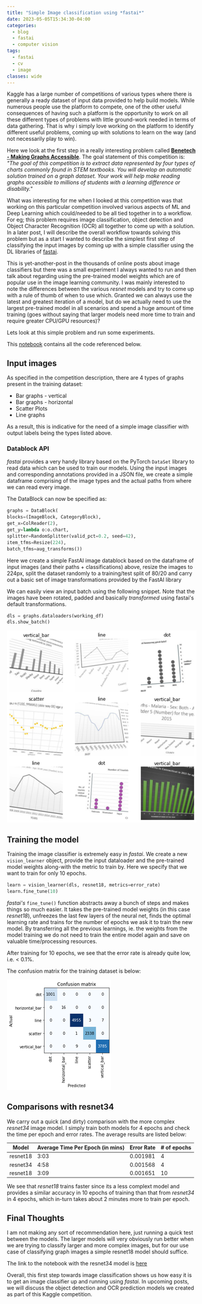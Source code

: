 ```yaml
---
title: "Simple Image classification using *fastai*"
date: 2023-05-05T15:34:30-04:00
categories:
  - blog
  - fastai
  - computer vision
tags:
  - fastai
  - cv
  - image
classes: wide
---
```


Kaggle has a large number of competitions of various types where there is generally a ready dataset of input data provided to help build models. While numerous people use the platform to compete, one of the other useful consequences of having such a platform is the opportunity to work on all these different types of problems with little ground-work needed in terms of data gathering. That is why i simply love working on the platform to identify different useful problems, coming up with solutions to learn on the way (and not necessarily play to win).

Here we look at the first step in a really interesting problem called [**Benetech - Making Graphs Accessible**](https://www.kaggle.com/competitions/benetech-making-graphs-accessible/overview). The goal statement of this competition is: *"The goal of this competition is to extract data represented by four types of charts commonly found in STEM textbooks. You will develop an automatic solution trained on a graph dataset. Your work will help make reading graphs accessible to millions of students with a learning difference or disability."*

What was interesting for me when I looked at this competition was that working on this particular competition involved various aspects of ML and Deep Learning which could/needed to be all tied together in to a workflow. For eg; this problem requires image classification, object detection and Object Character Recognition (OCR) all together to come up with a solution. In a later post, I will describe the overall workflow towards solving this problem but as a start I wanted to describe the simplest first step of classifying the input images by coming up with a simple classifier using the DL libraries of [fastai](https://course.fast.ai/).

This is yet-another-post in the thousands of online posts about image classifiers but there was a small experiment I always wanted to run and then talk about regarding using the pre-trained model weights which are of popular use in the image learning community. I was mainly interested to note the differences between the various *resnet* models and try to come up with a rule of thumb of when to use which. Granted we can always use the latest and greatest iteration of a model, but do we actually need to use the largest pre-trained model in all scenarios and spend a huge amount of time training (goes without saying that larger models need more time to train and require greater CPU/GPU resources)?

Lets look at this simple problem and run some experiments. 

This [notebook](https://github.com/irocknrule/kaggle/blob/main/Bentech-Graphs/classify_images_resnet18_10epochs.ipynb) contains all the code referenced below.

## Input images

As specified in the competition description, there are 4 types of graphs present in the training dataset:
- Bar graphs - vertical
- Bar graphs - horizontal
- Scatter Plots
- Line graphs

As a result, this is indicative for the need of a simple image classifier with output labels being the types listed above. 

### Datablock API
*fastai* provides a very handy library based on the PyTorch ```DataSet``` library to read data which can be used to train our models. Using the input images and corresponding annotations provided in a JSON file, we create a simple dataframe comprising of the image types and the actual paths from where we can read every image.

The DataBlock can now be specified as:

```python
graphs = DataBlock(
blocks=(ImageBlock, CategoryBlock),
get_x=ColReader(2),
get_y=lambda o:o.chart,
splitter=RandomSplitter(valid_pct=0.2, seed=42),
item_tfms=Resize(224),
batch_tfms=aug_transforms())

```

Here we create a simple FastAI image datablock based on the dataframe of input images (and their paths + classifications) above, resize the images to 224px, split the dataset randomly to a training/test split of 80/20 and carry out a basic set of image transformations provided by the FastAI library

We can easily view an input batch using the following snippet. Note that the images have been rotated, padded and basically *transformed* using fastai's default transformations.

```python
dls = graphs.dataloaders(working_df)
dls.show_batch()
```
![](/assets/images/blogs/show_batch_input.png "Sample batch of input images with transforms")

## Training the model
Training the image classifier is extremely easy in *fastai*. We create a new ```vision_learner``` object, provide the input dataloader and the pre-trained model weights along-with the metric to train  by. Here we specify that we want to train for only 10 epochs. 

```python
learn = vision_learner(dls, resnet18, metrics=error_rate)
learn.fine_tune(10)
```

*fastai's* `fine_tune()` function abstracts away a bunch of steps and makes things so much easier. It takes the pre-trained model weights (in this case *resnet18*), unfreezes the last few layers of the neural net, finds the optimal learning rate and trains for the number of epochs we ask it to train the new model. By transferring all the previous learnings, ie. the weights from the model training we do not need to train the entire model again and save on valuable time/processing resources. 

After training for 10 epochs, we see that the error rate is already quite low, i.e. < 0.1%.

The confusion matrix for the training dataset is below:

![](/assets/images/blogs/resnet18_confusion-matrix.png "Confusion matrix from training the model for 10 epochs using resnet18")

## Comparisons with resnet34

We carry out a quick (and dirty) comparison with the more complex *resnet34* image model. I simply train both models for 4 epochs and check the time per epoch and error rates. The average results are listed below:

| Model    | Average Time Per Epoch (in mins) | Error Rate | # of epochs |
|----------|----------------------------------|------------|-------------|
| resnet18 | 3:03                             | 0.001981   | 4           |
| resnet34 | 4:58                             | 0.001568   | 4           |
| resnet18 | 3:09                             | 0.001651   | 10          |

We see that *resnet18* trains faster since its a less complext model and provides a similar accuracy in 10 epochs of training than that from *resnet34* in 4 epochs, which in-turn takes about 2 minutes more to train per epoch.


## Final Thoughts

I am not making any sort of recommendation here, just running a quick test between the models. The larger models will very obviously run better when we are trying to classify larger and more complex images, but for our use case of classifying graph images a simple resnet18 model should suffice. 

The link to the notebook with the resnet34 model is [here](https://github.com/irocknrule/kaggle/blob/main/Bentech-Graphs/classify_images_resnet34.ipynb)

Overall, this first step towards image classification shows us how easy it is to get an image classifier up and running using *fastai*. In upcoming posts, we will discuss the object detection and OCR prediction models we created as part of this Kaggle competition.
